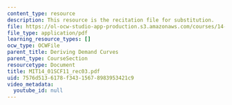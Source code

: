 ```yaml
---
content_type: resource
description: This resource is the recitation file for substitution.
file: https://ol-ocw-studio-app-production.s3.amazonaws.com/courses/14-01sc-principles-of-microeconomics-fall-2011/7576d5136178f34315678983953421c9_MIT14_01SCF11_rec03.pdf
file_type: application/pdf
learning_resource_types: []
ocw_type: OCWFile
parent_title: Deriving Demand Curves
parent_type: CourseSection
resourcetype: Document
title: MIT14_01SCF11_rec03.pdf
uid: 7576d513-6178-f343-1567-8983953421c9
video_metadata:
  youtube_id: null
---
```

